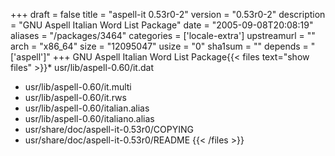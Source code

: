 +++
draft = false
title = "aspell-it 0.53r0-2"
version = "0.53r0-2"
description = "GNU Aspell Italian Word List Package"
date = "2005-09-08T20:08:19"
aliases = "/packages/3464"
categories = ['locale-extra']
upstreamurl = ""
arch = "x86_64"
size = "12095047"
usize = "0"
sha1sum = ""
depends = "['aspell']"
+++
GNU Aspell Italian Word List Package{{< files text="show files" >}}* usr/lib/aspell-0.60/it.dat
* usr/lib/aspell-0.60/it.multi
* usr/lib/aspell-0.60/it.rws
* usr/lib/aspell-0.60/italian.alias
* usr/lib/aspell-0.60/italiano.alias
* usr/share/doc/aspell-it-0.53r0/COPYING
* usr/share/doc/aspell-it-0.53r0/README
{{< /files >}}